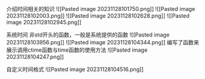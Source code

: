 介绍时间相关的知识
![[Pasted image 20231128101750.png]]
![[Pasted image 20231128102003.png]]
![[Pasted image 20231128102628.png]]
![[Pasted image 20231128102945.png]]

系统时间
非std开头的函数，一般是系统提供的函数
![[Pasted image 20231128103956.png]]
![[Pasted image 20231128104344.png]]
编写了函数来展示调用ctime函数与time函数的使用方法
![[Pasted image 20231128104247.png]]

自定义时间格式
![[Pasted image 20231128104516.png]]


